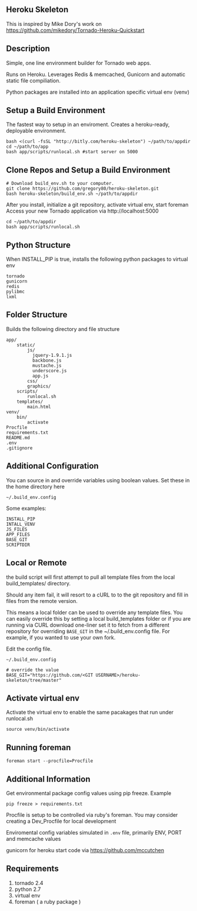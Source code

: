 
Heroku Skeleton
-------------

This is inspired by Mike Dory's work on
https://github.com/mikedory/Tornado-Heroku-Quickstart


Description
-------------

Simple, one line environment builder for Tornado web apps.

Runs on Heroku. Leverages 
Redis & memcached, Gunicorn and automatic 
static file compiliation. 

Python packages are installed into an
application specific virtual env (venv)


Setup a Build Environment
-------------

The fastest way to setup in an enviroment. Creates a heroku-ready, 
deployable environment.

    bash <(curl -fsSL "http://bitly.com/heroku-skeleton") ~/path/to/appdir
    cd ~/path/to/app
    bash app/scripts/runlocal.sh #start server on 5000


Clone Repos and Setup a Build Environment
---------------

    # Download build_env.sh to your computer.
    git clone https://github.com/gregory80/heroku-skeleton.git
    bash heroku-skeleton/build_env.sh ~/path/to/appdir


After you install, initialize a git repository, activate virtual env, start foreman
Access your new Tornado application via http://localhost:5000

    cd ~/path/to/appdir
    bash app/scripts/runlocal.sh

Python Structure
---------

When INSTALL_PIP is true, installs the following python packages to virtual env

    tornado
    gunicorn
    redis
    pylibmc
    lxml


Folder Structure
--------------
Builds the following directory
and file structure

    app/
        static/
            js/
              jquery-1.9.1.js
              backbone.js
              mustache.js
              underscore.js
              app.js
            css/
            graphics/
        scripts/
            runlocal.sh
        templates/
            main.html
    venv/
        bin/
            activate
    Procfile
    requirements.txt
    README.md
    .env
    .gitignore

Additional Configuration
---------------------

You can source in and override variables
using boolean values. Set these in the home
directory here

    ~/.build_env.config

Some examples:

    INSTALL_PIP
    INTALL_VENV
    JS_FILES    
    APP_FILES
    BASE_GIT
    SCRIPTDIR    

Local or Remote
---------------
the build script will first attempt
to pull all template files from the
local build_templates/ directory.

Should any item fail, it will resort
to a cURL to to the git repository
and fill in files from the remote
version.

This means a local folder can 
be used to override any template files. You can easily
override this by setting a local build_templates folder
or if you are running via CURL download one-liner
set it to fetch from a different repository for 
overriding <code>BASE_GIT</code> in the ~/.build_env.config
file. For example, if you wanted to use your own fork.

Edit the config file.

    ~/.build_env.config

    # override the value
    BASE_GIT="https://github.com/<GIT USERNAME>/heroku-skeleton/tree/master"


Activate virtual env
--------------
Activate the virtual env to enable the 
same pacakages that run under runlocal.sh

    source venv/bin/activate

Running foreman
--------------

    foreman start --procfile=Procfile 


Additional Information
------------------

Get environmental package config values using pip freeze.
Example

    pip freeze > requirements.txt 


Procfile is setup to be controlled via ruby's foreman. 
You may consider creating a Dev_Procfile for local
development

Enviromental config variables simulated in 
<code>.env</code> file, primarily  ENV, PORT and memcache values


gunicorn for heroku start code via 
https://github.com/mccutchen


Requirements
--------------

1. tornado 2.4
1. python 2.7
1. virtual env
1. foreman ( a ruby package )




